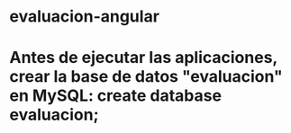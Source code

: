# evaluacion-angular
# Antes de ejecutar las aplicaciones, crear la base de datos "evaluacion" en MySQL: create database evaluacion;
